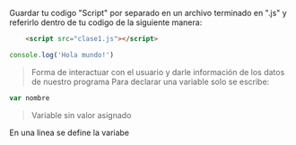 Guardar tu codigo "Script" por separado en un archivo terminado en ".js" y referirlo dentro de tu codigo de la siguiente manera:
```html
	<script src="clase1.js"></script>
```

```javascript
console.log('Hola mundo!')
```
> Forma de interactuar con el usuario y darle información de los datos de nuestro programa
Para declarar una variable solo se escribe:
```javascript 
var nombre 
```
>Variable sin valor asignado

En una linea se define la variabe